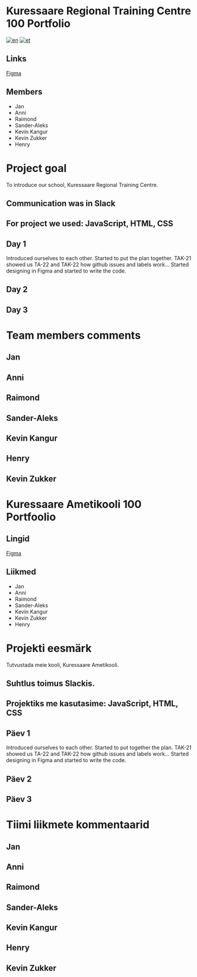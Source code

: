 # Kuressaare Regional Training Centre 100 Portfolio
[![en](https://img.shields.io/badge/lang-en-red.svg)](https://github.com/sander-aleks/KAK100Portfolio/blob/master/README.md)
[![et](https://img.shields.io/badge/lang-et-blue.svg)](https://github.com/sander-aleks/KAK100Portfolio/blob/master/README.et.md)

## Links
[Figma](https://www.figma.com/file/A7QbEvQccutgwBl1vWuL6v/KAK100PORTFOOLIO-team-library?node-id=0%3A1)

## Members

* Jan
* Anni
* Raimond
* Sander-Aleks
* Kevin Kangur
* Kevin Zukker
* Henry

# Project goal
To introduce our school, Kuressaare Regional Training Centre.

## Communication was in Slack
## For project we used: JavaScript, HTML, CSS

## Day 1
Introduced ourselves to each other.
Started to put the plan together.
TAK-21 showed us TA-22 and TAK-22 how github issues and labels work...
Started designing in Figma and started to write the code.

## Day 2


## Day 3


# Team members comments

## Jan

## Anni

## Raimond

## Sander-Aleks

## Kevin Kangur

## Henry

## Kevin Zukker



# Kuressaare Ametikooli 100 Portfoolio


## Lingid
[Figma](https://www.figma.com/file/A7QbEvQccutgwBl1vWuL6v/KAK100PORTFOOLIO-team-library?node-id=0%3A1)

## Liikmed

* Jan
* Anni
* Raimond
* Sander-Aleks
* Kevin Kangur
* Kevin Zukker
* Henry

# Projekti eesmärk
Tutvustada meie kooli, Kuressaare Ametikooli.

## Suhtlus toimus Slackis.
## Projektiks me kasutasime: JavaScript, HTML, CSS

## Päev 1
Introduced ourselves to each other.
Started to put together the plan.
TAK-21 showed us TA-22 and TAK-22 how github issues and labels work...
Started designing in Figma and started to write the code.

## Päev 2


## Päev 3


# Tiimi liikmete kommentaarid

## Jan

## Anni

## Raimond

## Sander-Aleks

## Kevin Kangur

## Henry

## Kevin Zukker
